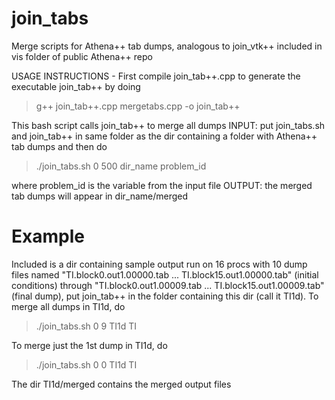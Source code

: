 # join_tabs
Merge scripts for Athena++ tab dumps, analogous to join_vtk++ included in vis folder of public Athena++ repo

USAGE INSTRUCTIONS -
First compile join_tab++.cpp to generate the executable join_tab++ by doing
> g++ join_tab++.cpp mergetabs.cpp -o join_tab++

This bash script calls join_tab++ to merge all dumps
INPUT:
put join_tabs.sh and join_tab++ in same folder as the dir containing a folder with Athena++ tab dumps and then do
> ./join_tabs.sh 0 500 dir_name problem_id

where problem_id is the variable from the input file
OUTPUT:
the merged tab dumps will appear in dir_name/merged

# Example
Included is a dir containing sample output run on 16 procs with 10 dump files named "TI.block0.out1.00000.tab ... TI.block15.out1.00000.tab" (initial conditions) 
through "TI.block0.out1.00009.tab ... TI.block15.out1.00009.tab" (final dump),
put join_tab++ in the folder containing this dir (call it TI1d). To merge all dumps in TI1d, do
> ./join_tabs.sh 0 9 TI1d TI

To merge just the 1st dump in TI1d, do
> ./join_tabs.sh 0 0 TI1d TI

The dir TI1d/merged contains the merged output files
